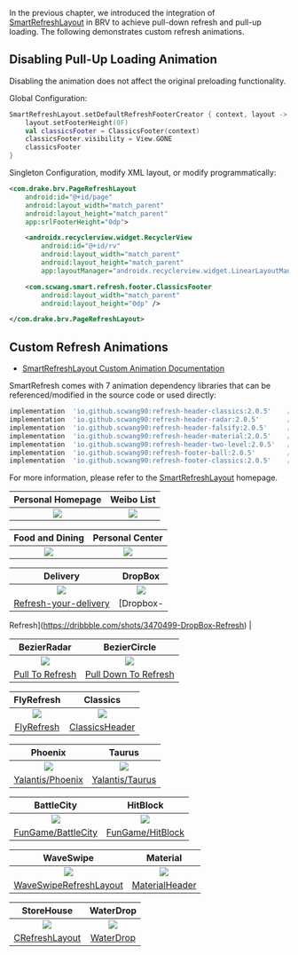In the previous chapter, we introduced the integration of [SmartRefreshLayout](https://github.com/scwang90/SmartRefreshLayout) in BRV to achieve pull-down refresh and pull-up loading. The following demonstrates custom refresh animations.

## Disabling Pull-Up Loading Animation

Disabling the animation does not affect the original preloading functionality.

Global Configuration:

```kotlin
SmartRefreshLayout.setDefaultRefreshFooterCreator { context, layout ->
    layout.setFooterHeight(0F)
    val classicsFooter = ClassicsFooter(context)
    classicsFooter.visibility = View.GONE
    classicsFooter
}
```

Singleton Configuration, modify XML layout, or modify programmatically:

```xml
<com.drake.brv.PageRefreshLayout
    android:id="@+id/page"
    android:layout_width="match_parent"
    android:layout_height="match_parent"
    app:srlFooterHeight="0dp">

    <androidx.recyclerview.widget.RecyclerView
        android:id="@+id/rv"
        android:layout_width="match_parent"
        android:layout_height="match_parent"
        app:layoutManager="androidx.recyclerview.widget.LinearLayoutManager" />

    <com.scwang.smart.refresh.footer.ClassicsFooter
        android:layout_width="match_parent"
        android:layout_height="0dp" />

</com.drake.brv.PageRefreshLayout>
```

## Custom Refresh Animations

- [SmartRefreshLayout Custom Animation Documentation](https://github.com/scwang90/SmartRefreshLayout/blob/master/art/md_custom.md)

SmartRefresh comes with 7 animation dependency libraries that can be referenced/modified in the source code or used directly:

```groovy
implementation  'io.github.scwang90:refresh-header-classics:2.0.5'    // Classic refresh header
implementation  'io.github.scwang90:refresh-header-radar:2.0.5'       // Radar refresh header
implementation  'io.github.scwang90:refresh-header-falsify:2.0.5'     // Falsify refresh header
implementation  'io.github.scwang90:refresh-header-material:2.0.5'    // Google refresh header
implementation  'io.github.scwang90:refresh-header-two-level:2.0.5'   // Two-level refresh header
implementation  'io.github.scwang90:refresh-footer-ball:2.0.5'        // Ball pulse loading
implementation  'io.github.scwang90:refresh-footer-classics:2.0.5'    // Classic loading
```

For more information, please refer to the [SmartRefreshLayout](https://github.com/scwang90/SmartRefreshLayout) homepage.

|                                Personal Homepage                                 |                                     Weibo List                                      |
|:--------------------------------------------------------------------------------:|:-----------------------------------------------------------------------------------:|
| ![](https://scwang90.github.io/assets/refresh-layout/gif_practive_weibo_new.gif) | ![](https://scwang90.github.io/assets/refresh-layout/gif_practive_feedlist_new.gif) |

|                                  Food and Dining                                  |                                Personal Center                                 |
|:---------------------------------------------------------------------------------:|:------------------------------------------------------------------------------:|
| ![](https://scwang90.github.io/assets/refresh-layout/gif_practive_repast_new.gif) | ![](https://scwang90.github.io/assets/refresh-layout/gif_practive_profile.gif) |

|                                     Delivery                                      |                                DropBox                                |
|:---------------------------------------------------------------------------------:|:---------------------------------------------------------------------:|
|      ![](https://scwang90.github.io/assets/refresh-layout/gif_Delivery.gif)       | ![](https://scwang90.github.io/assets/refresh-layout/gif_Dropbox.gif) |
| [Refresh-your-delivery](https://dribbble.com/shots/2753803-Refresh-your-delivery) |                               [Dropbox-                               |

Refresh](https://dribbble.com/shots/3470499-DropBox-Refresh)                       |

|                                BezierRadar                                |                                  BezierCircle                                   |
|:-------------------------------------------------------------------------:|:-------------------------------------------------------------------------------:|
| ![](https://scwang90.github.io/assets/refresh-layout/gif_BezierRadar.gif) |   ![](https://scwang90.github.io/assets/refresh-layout/gif_BezierCircle.gif)    |
|   [Pull To Refresh](https://dribbble.com/shots/1936194-Pull-To-Refresh)   | [Pull Down To Refresh](https://dribbble.com/shots/1797373-Pull-Down-To-Refresh) |

|                                FlyRefresh                                |                                Classics                                |
|:------------------------------------------------------------------------:|:----------------------------------------------------------------------:|
| ![](https://scwang90.github.io/assets/refresh-layout/gif_FlyRefresh.gif) | ![](https://scwang90.github.io/assets/refresh-layout/gif_Classics.gif) |
|           [FlyRefresh](https://github.com/race604/FlyRefresh)            |                          [ClassicsHeader](#1)                          |

|                                Phoenix                                |                                Taurus                                |
|:---------------------------------------------------------------------:|:--------------------------------------------------------------------:|
| ![](https://scwang90.github.io/assets/refresh-layout/gif_Phoenix.gif) | ![](https://scwang90.github.io/assets/refresh-layout/gif_Taurus.gif) |
|        [Yalantis/Phoenix](https://github.com/Yalantis/Phoenix)        |        [Yalantis/Taurus](https://github.com/Yalantis/Taurus)         |

|                                BattleCity                                |                                HitBlock                                |
|:------------------------------------------------------------------------:|:----------------------------------------------------------------------:|
| ![](https://scwang90.github.io/assets/refresh-layout/gif_BattleCity.gif) | ![](https://scwang90.github.io/assets/refresh-layout/gif_HitBlock.gif) |
|     [FunGame/BattleCity](https://github.com/Hitomis/FunGameRefresh)      |     [FunGame/HitBlock](https://github.com/Hitomis/FunGameRefresh)      |

|                                       WaveSwipe                                       |                                                  Material                                                   |
|:-------------------------------------------------------------------------------------:|:-----------------------------------------------------------------------------------------------------------:|
|        ![](https://scwang90.github.io/assets/refresh-layout/gif_WaveSwipe.gif)        |                   ![](https://scwang90.github.io/assets/refresh-layout/gif_Material.gif)                    |
| [WaveSwipeRefreshLayout](https://github.com/recruit-lifestyle/WaveSwipeRefreshLayout) | [MaterialHeader](https://developer.android.com/reference/android/support/v4/widget/SwipeRefreshLayout.html) |

|                                StoreHouse                                |                                WaterDrop                                |
|:------------------------------------------------------------------------:|:-----------------------------------------------------------------------:|
| ![](https://scwang90.github.io/assets/refresh-layout/gif_StoreHouse.gif) | ![](https://scwang90.github.io/assets/refresh-layout/gif_WaterDrop.gif) |
|        [CRefreshLayout](https://github.com/cloay/CRefreshLayout)         |    [WaterDrop](https://github.com/THEONE10211024/WaterDropListView)     |
